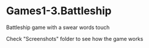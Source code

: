 # Games1-3.Battleship
Battleship game with a swear words touch

Check "Screenshots" folder to see how the game works
